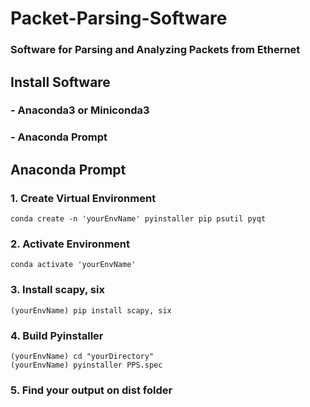 # Packet-Parsing-Software
### Software for Parsing and Analyzing Packets from Ethernet
###
## Install Software
### - Anaconda3 or Miniconda3
### - Anaconda Prompt
###
## Anaconda Prompt
### 1. Create Virtual Environment
```
conda create -n 'yourEnvName' pyinstaller pip psutil pyqt
```
### 2. Activate Environment
```
conda activate 'yourEnvName'
```
### 3. Install scapy, six 
```
(yourEnvName) pip install scapy, six
```
### 4. Build Pyinstaller
```
(yourEnvName) cd "yourDirectory"
(yourEnvName) pyinstaller PPS.spec
```
### 5. Find your output on dist folder
###
